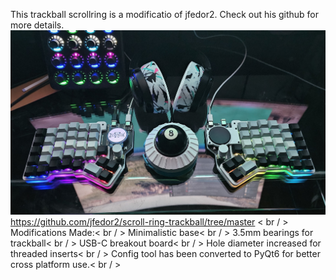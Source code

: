 This trackball scrollring is a modificatio of jfedor2. Check out his github for more details. 
![alt text](https://raw.githubusercontent.com/warped-kings/doom-scroller/refs/heads/main/images/doom%20scroller.jpg)
https://github.com/jfedor2/scroll-ring-trackball/tree/master
< br / >
Modifications Made:< br / >
Minimalistic base< br / >
3.5mm bearings for trackball< br / >
USB-C breakout board< br / >
Hole diameter increased for threaded inserts< br / >
Config tool has been converted to PyQt6 for better cross platform use.< br / >
